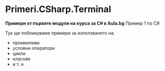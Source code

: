 ﻿# Primeri.CSharp.Terminal
**Примери от първите модули на курса за С# в Aula.bg**
Пример 1 по C#

Тук ще побликуваме примери за използването на:
* променливи
* условни оператори
* цикли
* класове 
* и т. н.